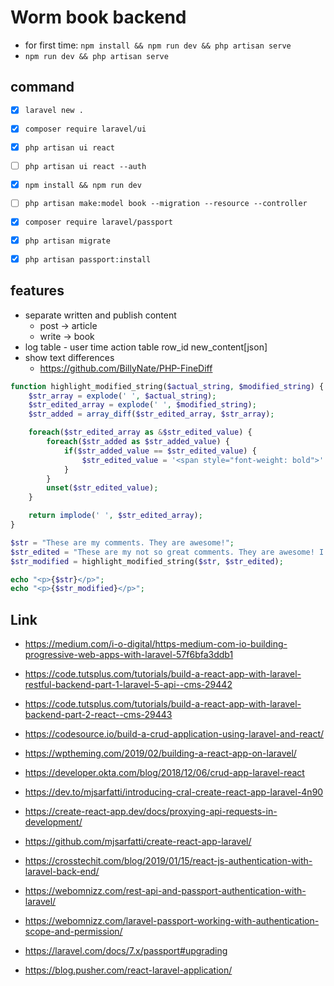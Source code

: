 # Worm book backend

-   for first time: `npm install && npm run dev && php artisan serve`
-   `npm run dev && php artisan serve`

## command

-   [x] `laravel new .`

-   [x] `composer require laravel/ui`
-   [x] `php artisan ui react`
-   [ ] `php artisan ui react --auth`
-   [x] `npm install && npm run dev`

-   [ ] `php artisan make:model book --migration --resource --controller`

-   [x] `composer require laravel/passport`
-   [x] `php artisan migrate`
-   [x] `php artisan passport:install`

## features

-   separate written and publish content
    -   post -> article
    -   write -> book
-   log table - user time action table row_id new_content[json]
-   show text differences
    -   https://github.com/BillyNate/PHP-FineDiff

```php
function highlight_modified_string($actual_string, $modified_string) {
    $str_array = explode(' ', $actual_string);
    $str_edited_array = explode(' ', $modified_string);
    $str_added = array_diff($str_edited_array, $str_array);

    foreach($str_edited_array as &$str_edited_value) {
        foreach($str_added as $str_added_value) {
            if($str_added_value == $str_edited_value) {
                $str_edited_value = '<span style="font-weight: bold">' . $str_edited_value . '</span>';
            }
        }
        unset($str_edited_value);
    }

    return implode(' ', $str_edited_array);
}

$str = "These are my comments. They are awesome!";
$str_edited = "These are my not so great comments. They are awesome! I disagree.";
$str_modified = highlight_modified_string($str, $str_edited);

echo "<p>{$str}</p>";
echo "<p>{$str_modified}</p>";
```

## Link

-   https://medium.com/i-o-digital/https-medium-com-io-building-progressive-web-apps-with-laravel-57f6bfa3ddb1
-   https://code.tutsplus.com/tutorials/build-a-react-app-with-laravel-restful-backend-part-1-laravel-5-api--cms-29442
-   https://code.tutsplus.com/tutorials/build-a-react-app-with-laravel-backend-part-2-react--cms-29443
-   https://codesource.io/build-a-crud-application-using-laravel-and-react/
-   https://wptheming.com/2019/02/building-a-react-app-on-laravel/
-   https://developer.okta.com/blog/2018/12/06/crud-app-laravel-react
-   https://dev.to/mjsarfatti/introducing-cral-create-react-app-laravel-4n90
-   https://create-react-app.dev/docs/proxying-api-requests-in-development/
-   https://github.com/mjsarfatti/create-react-app-laravel/

-   https://crosstechit.com/blog/2019/01/15/react-js-authentication-with-laravel-back-end/
-   https://webomnizz.com/rest-api-and-passport-authentication-with-laravel/
-   https://webomnizz.com/laravel-passport-working-with-authentication-scope-and-permission/

-   https://laravel.com/docs/7.x/passport#upgrading

-   https://blog.pusher.com/react-laravel-application/

